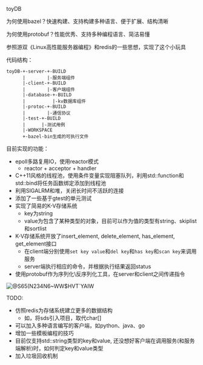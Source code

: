 toyDB

为何使用bazel？快速构建、支持构建多种语言、便于扩展、结构清晰

为何使用protobuf？性能优秀、支持多种编程语言、简洁易懂


参照游双《Linux高性能服务器编程》和redis的一些思想，实现了这个小玩具

代码结构：
```
toyDB-+-server-+-BUILD
      |        |-服务端组件
      |-client-+-BUILD
      |        |-客户端组件
      |-database-+-BUILD
      |          |-kv数据库组件
      |-protoc-+-BUILD
      |        |-通信协议
      |-test-+-BUILD
      |      |-测试用例
      |-WORKSPACE
      +-bazel-bin生成的可执行文件
```


目前实现的功能：

* epoll多路复用IO，使用reactor模式
  * reactor + acceptor + handler
* C++11风格的线程池，使用条件变量实现阻塞队列，利用std::function和std::bind将任务函数绑定添加到线程池
* 利用SIGALRM和堆，关闭长时间不活跃的连接
* 添加了一些基于gtest的单元测试
* 实现了简易的K-V存储系统
  * key为string
  * value为包含了某种类型的对象，目前可以作为值的类型有string、skiplist和sortlist
* K-V存储系统开放了insert_element, delete_element, has_element, get_element接口
  * 在client端分别使用`set key value`和`del key`和`has key`和`scan key`来调用服务
  * server端执行相应的命令，并根据执行结果返回status
* 使用protobuf作为序列化\反序列化工具，在server和client之间传递指令

![@S65(N234N6~WW$HVT`YAIW](https://user-images.githubusercontent.com/75946871/173246293-6e98cc4a-68ab-48b9-874b-747d93f92043.png)

TODO:
* 仿照redis为存储系统建立更多的数据结构
   * 如，将sds引入项目，取代char[]
* 可以加入多种语言编写的客户端，如python、java、go
* 增加一些模板编程的技巧
* 目前仅支持std::string类型的key和value, 还没想好客户端在调用服务(和服务端解析)时，如何判定key和value类型
* 加入垃圾回收机制
